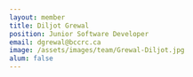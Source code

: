 ```yaml
---
layout: member
title: Diljot Grewal
position: Junior Software Developer
email: dgrewal@bccrc.ca
image: /assets/images/team/Grewal-Diljot.jpg 
alum: false
---
```

